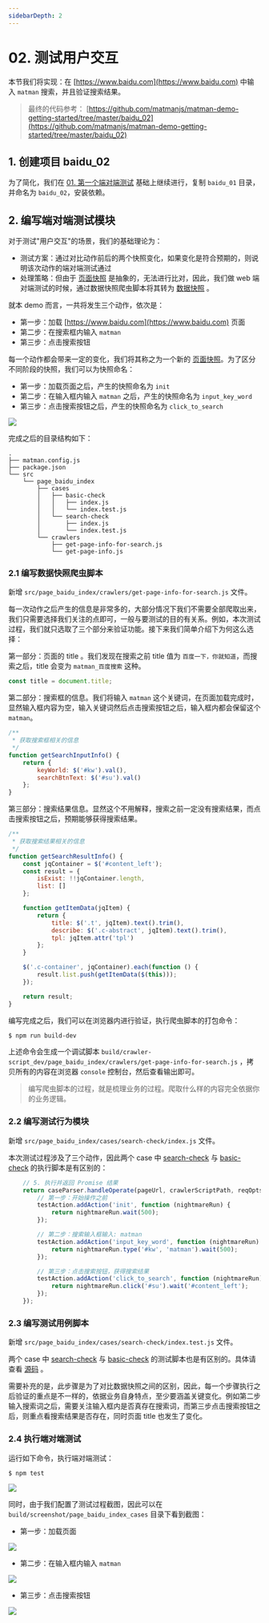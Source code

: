 ```yaml
---
sidebarDepth: 2
---
```


# 02. 测试用户交互

本节我们将实现：在 [https://www.baidu.com](https://www.baidu.com) 中输入 `matman` 搜索，并且验证搜索结果。

> 最终的代码参考： [https://github.com/matmanjs/matman-demo-getting-started/tree/master/baidu_02](https://github.com/matmanjs/matman-demo-getting-started/tree/master/baidu_02)

## 1. 创建项目 baidu_02

为了简化，我们在 [01. 第一个端对端测试](./baidu_01.md) 基础上继续进行，复制 `baidu_01` 目录，并命名为 `baidu_02`，安装依赖。

## 2. 编写端对端测试模块

对于测试"用户交互"的场景，我们的基础理论为：

- 测试方案：通过对比动作前后的两个快照变化，如果变化是符合预期的，则说明该次动作的端对端测试通过
- 处理策略：但由于 [页面快照](../basic-concepts/page-snapshot.md) 是抽象的，无法进行比对，因此，我们做 web 端对端测试的时候，通过数据快照爬虫脚本将其转为 [数据快照](../basic-concepts/data-snapshot.md) 。 

就本 demo 而言，一共将发生三个动作，依次是：

- 第一步：加载 [https://www.baidu.com](https://www.baidu.com) 页面
- 第二步：在搜索框内输入 `matman`
- 第三步：点击搜索按钮

每一个动作都会带来一定的变化，我们将其称之为一个新的 [页面快照](../basic-concepts/page-snapshot.md)。为了区分不同阶段的快照，我们可以为快照命名：

- 第一步：加载页面之后，产生的快照命名为 `init`
- 第二步：在输入框内输入 `matman` 之后，产生的快照命名为 `input_key_word`
- 第三步：点击搜索按钮之后，产生的快照命名为 `click_to_search`

![](./img/baidu_02_01.jpg)

完成之后的目录结构如下：

```text
.
├── matman.config.js
├── package.json
└── src
    └── page_baidu_index
        ├── cases
        │   ├── basic-check
        │   │   ├── index.js
        │   │   └── index.test.js
        │   └── search-check
        │       ├── index.js
        │       └── index.test.js
        └── crawlers
            ├── get-page-info-for-search.js
            └── get-page-info.js
```


### 2.1 编写数据快照爬虫脚本

新增 `src/page_baidu_index/crawlers/get-page-info-for-search.js` 文件。

每一次动作之后产生的信息是非常多的，大部分情况下我们不需要全部爬取出来，我们只需要选择我们关注的点即可，一般与要测试的目的有关系。例如，本次测试过程，我们就只选取了三个部分来验证功能。接下来我们简单介绍下为何这么选择：

第一部分：页面的 title 。我们发现在搜索之前 title 值为 `百度一下，你就知道`，而搜索之后，title 会变为 `matman_百度搜索` 这种。

```js
const title = document.title;
```

第二部分：搜索框的信息。我们将输入 `matman` 这个关键词，在页面加载完成时，显然输入框内容为空，输入关键词然后点击搜索按钮之后，输入框内都会保留这个 `matman`。

```js
/**
 * 获取搜索框相关的信息
 */
function getSearchInputInfo() {
    return {
        keyWorld: $('#kw').val(),
        searchBtnText: $('#su').val()
    };
}
```

第三部分：搜索结果信息。显然这个不用解释，搜索之前一定没有搜索结果，而点击搜索按钮之后，预期能够获得搜索结果。

```js
/**
 * 获取搜索结果相关的信息
 */
function getSearchResultInfo() {
    const jqContainer = $('#content_left');
    const result = {
        isExist: !!jqContainer.length,
        list: []
    };

    function getItemData(jqItem) {
        return {
            title: $('.t', jqItem).text().trim(),
            describe: $('.c-abstract', jqItem).text().trim(),
            tpl: jqItem.attr('tpl')
        };
    }

    $('.c-container', jqContainer).each(function () {
        result.list.push(getItemData($(this)));
    });

    return result;
}
```

编写完成之后，我们可以在浏览器内进行验证，执行爬虫脚本的打包命令：

```bash
$ npm run build-dev
```

上述命令会生成一个调试脚本 `build/crawler-script_dev/page_baidu_index/crawlers/get-page-info-for-search.js` ，拷贝所有的内容在浏览器 `console` 控制台，然后查看输出即可。

> 编写爬虫脚本的过程，就是梳理业务的过程。爬取什么样的内容完全依据你的业务逻辑。

### 2.2 编写测试行为模块

新增 `src/page_baidu_index/cases/search-check/index.js` 文件。

本次测试过程涉及了三个动作，因此两个 case 中 [search-check](https://github.com/matmanjs/matman-demo-getting-started/blob/master/baidu_02/src/page_baidu_index/cases/search-check/index.js) 与 [basic-check](https://github.com/matmanjs/matman-demo-getting-started/blob/master/baidu_01/src/page_baidu_index/cases/basic-check/index.js) 的执行脚本是有区别的：

```js
    // 5. 执行并返回 Promise 结果
    return caseParser.handleOperate(pageUrl, crawlerScriptPath, reqOpts, (testAction) => {
        // 第一步：开始操作之前
        testAction.addAction('init', function (nightmareRun) {
            return nightmareRun.wait(500);
        });

        // 第二步：搜索输入框输入: matman
        testAction.addAction('input_key_word', function (nightmareRun) {
            return nightmareRun.type('#kw', 'matman').wait(500);
        });

        // 第三步：点击搜索按钮，获得搜索结果
        testAction.addAction('click_to_search', function (nightmareRun) {
            return nightmareRun.click('#su').wait('#content_left');
        });
    });
```

### 2.3 编写测试用例脚本

新增 `src/page_baidu_index/cases/search-check/index.test.js` 文件。

两个 case 中 [search-check](https://github.com/matmanjs/matman-demo-getting-started/blob/master/baidu_02/src/page_baidu_index/cases/search-check/index.test.js) 与 [basic-check](https://github.com/matmanjs/matman-demo-getting-started/blob/master/baidu_01/src/page_baidu_index/cases/basic-check/index.test.js) 的测试脚本也是有区别的。具体请查看 [源码](https://github.com/matmanjs/matman-demo-getting-started/blob/master/baidu_01/src/page_baidu_index/cases/basic-check/index.test.js) 。

需要补充的是，此步骤是为了对比数据快照之间的区别，因此，每一个步骤执行之后验证的重点是不一样的，依据业务自身特点，至少要涵盖关键变化。例如第二步输入搜索词之后，需要关注输入框内是否真存在搜索词，而第三步点击搜索按钮之后，则重点看搜索结果是否存在，同时页面 title 也发生了变化。

### 2.4 执行端对端测试

运行如下命令，执行端对端测试：

```bash
$ npm test
```

![](./img/baidu_02_02.jpg)

同时，由于我们配置了测试过程截图，因此可以在 `build/screenshot/page_baidu_index_cases` 目录下看到截图：

- 第一步：加载页面

![](./img/baidu_02_search-check_1.jpg)

- 第二步：在输入框内输入 `matman`

![](./img/baidu_02_search-check_2.jpg)

- 第三步：点击搜索按钮

![](./img/baidu_02_search-check_3.jpg)